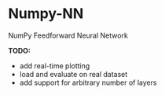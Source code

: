 # Numpy-NN
NumPy Feedforward Neural Network

__TODO:__
* add real-time plotting
* load and evaluate on real dataset
* add support for arbitrary number of layers
